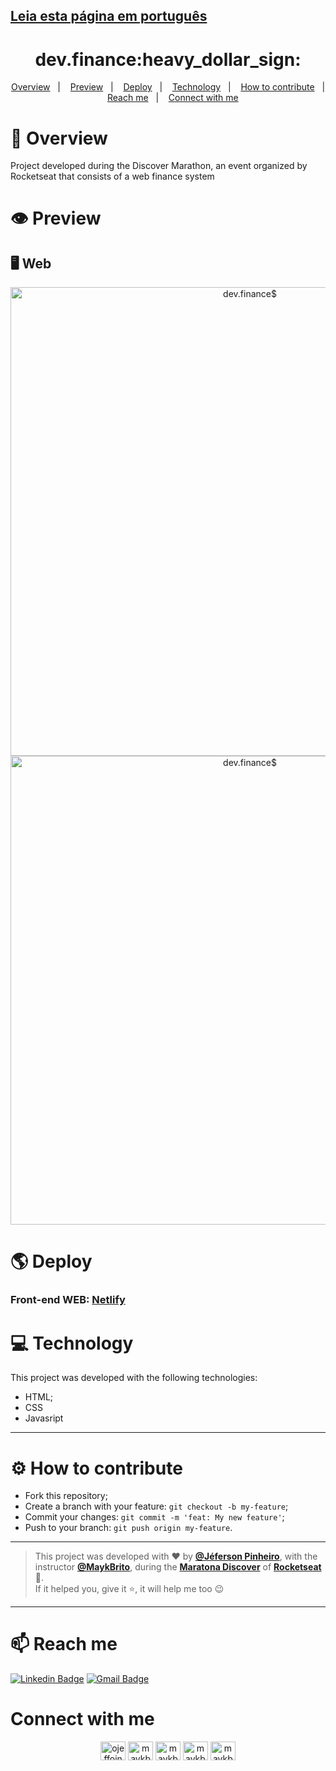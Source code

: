 ## [Leia esta página em português](https://github.com/ojeffpinheiro01/maratona-discover/blob/main/README-PT.md)
<h1 align="center">dev.finance:heavy_dollar_sign:</h1>
  
<p align="center">
  <a href="#book-overview">Overview</a>&nbsp;&nbsp;&nbsp;|&nbsp;&nbsp;&nbsp;
  <a href="#eye-preview">Preview</a>&nbsp;&nbsp;&nbsp;|&nbsp;&nbsp;&nbsp;
  <a href="#earth_americas-deploy">Deploy</a>&nbsp;&nbsp;&nbsp;|&nbsp;&nbsp;&nbsp;  
  <a href="#computer-technology">Technology</a>&nbsp;&nbsp;&nbsp;|&nbsp;&nbsp;&nbsp;  
  <a href="#gear-how-to-contribute">How to contribute</a>&nbsp;&nbsp;&nbsp;|&nbsp;&nbsp;&nbsp;
  <a href="#:mailbox-reach-me">Reach me</a>&nbsp;&nbsp;&nbsp;|&nbsp;&nbsp;&nbsp;
  <a href="#connect-with-me">Connect with me</a>
</p>

# :book: Overview
Project developed during the Discover Marathon, an event organized by Rocketseat that consists of a web finance system

# :eye: Preview
## :desktop_computer: Web
<p align="center" >
  <img src="https://user-images.githubusercontent.com/60162736/106371610-5121e080-6345-11eb-816a-617f0691bde9.png" alt="dev.finance$" width="750px"><br />
  <img src="https://user-images.githubusercontent.com/60162736/106371611-52530d80-6345-11eb-85f2-df109fc8ad9b.png" alt="dev.finance$" width="750px"><br />
</p>

# :earth_americas: Deploy
### Front-end WEB: [Netlify](https://dev-finances-jeff.netlify.app)<br />

# :computer: Technology
This project was developed with the following technologies:
- HTML;
- CSS
- Javasript
---

# :gear: How to contribute
- Fork this repository;
- Create a branch with your feature: `git checkout -b my-feature`;
- Commit your changes: `git commit -m 'feat: My new feature'`;
- Push to your branch: `git push origin my-feature`.
---

>This project was developed with ❤️ by **[@Jéferson Pinheiro](https://github.com/ojeffpinheiro01/)**, with the instructor **[@MaykBrito](https://linkedin.com/in/maykbrito)**, during the **[Maratona Discover](https://maratonadiscover.rocketseat.com.br/inscricao/)** of **[Rocketseat](https://www.linkedin.com/school/rocketseat/about/)** 💜. <br> 
   If it helped you, give it ⭐, it will help me too 😉 

---
# :mailbox: Reach me	
[![Linkedin Badge](https://img.shields.io/badge/-JefersonPinheiro-blue?style=flat-square&logo=Linkedin&logoColor=white&link=https://https://www.linkedin.com/in/jeferson-pinheiro/)](https://www.linkedin.com/in/jeferson-pinheiro/)
[![Gmail Badge](https://img.shields.io/badge/-jefersonpinheirodesouza@gmail.com-c14438?style=flat-square&logo=Gmail&logoColor=white&link=mailto:jefersonpinheirodesouza@gmail.com)](mailto:jefersonpinheirodesouza@gmail.com)

# Connect with me
<p align="center">
<a href="https://dev.to/ojeffoinheiro" target="blank"><img align="center" src="https://cdn.jsdelivr.net/npm/simple-icons@3.0.1/icons/dev-dot-to.svg" alt="ojeffoinheiro" height="30" width="40" /></a>
<a href="https://codepen.io/ojeffoinheiro" target="blank"><img align="center" src="https://cdn.jsdelivr.net/npm/simple-icons@3.0.1/icons/codepen.svg" alt="maykbrito" height="30" width="40" /></a>
<a href="https://linkedin.com/in/jeferson-pinheiro" target="blank"><img align="center" src="https://cdn.jsdelivr.net/npm/simple-icons@3.0.1/icons/linkedin.svg" alt="maykbrito" height="30" width="40" /></a>
<a href="https://stackoverflow.com/ojeffpinheiro" target="blank"><img align="center" src="https://cdn.jsdelivr.net/npm/simple-icons@3.0.1/icons/stackoverflow.svg" alt="maykbrito" height="30" width="40" /></a>
<a href="https://codesandbox.io/u/ojeffoinheiro" target="blank"><img align="center" src="https://cdn.jsdelivr.net/npm/simple-icons@3.0.1/icons/codesandbox.svg" alt="maykbrito" height="30" width="40" /></a>
</p>
